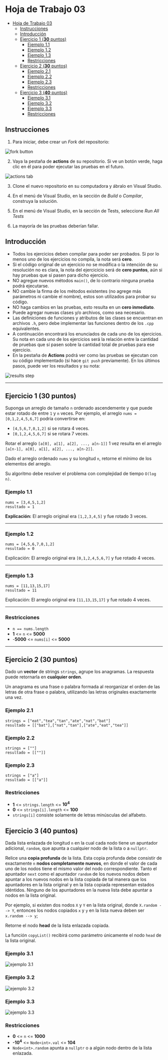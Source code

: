 # Hoja de Trabajo 03

- [Hoja de Trabajo 03](#hoja-de-trabajo-03)
  - [Instrucciones](#instrucciones)
  - [Introducción](#introducción)
  - [Ejercicio 1 (**30** puntos)](#ejercicio-1-30-puntos)
    - [Ejemplo 1.1](#ejemplo-11)
    - [Ejemplo 1.2](#ejemplo-12)
    - [Ejemplo 1.3](#ejemplo-13)
    - [Restricciones](#restricciones)
  - [Ejercicio 2 (**30** puntos)](#ejercicio-2-30-puntos)
    - [Ejemplo 2.1](#ejemplo-21)
    - [Ejemplo 2.2](#ejemplo-22)
    - [Ejemplo 2.3](#ejemplo-23)
    - [Restricciones](#restricciones-1)
  - [Ejercicio 3 (**40** puntos)](#ejercicio-3-40-puntos)
    - [Ejemplo 3.1](#ejemplo-31)
    - [Ejemplo 3.2](#ejemplo-32)
    - [Ejemplo 3.3](#ejemplo-33)
    - [Restricciones](#restricciones-2)

## Instrucciones

1. Para iniciar, debe crear un *Fork* del repositorio:

![fork button](images/fork.png)

2. Vaya la pestaña de **actions** de su repositorio. Si ve un botón verde, haga clic en él para poder ejecutar las pruebas en el futuro.

![actions tab](images/actions.png)

3. Clone el nuevo repositorio en su computadora y ábralo en Visual Studio.

4. En el menú de Visual Studio, en la sección de *Build* o *Compilar*, construya la solución.

5. En el menú de Visual Studio, en la sección de Tests, seleccione *Run All Tests*

6. La mayoría de las pruebas deberían fallar.

## Introducción

- Todos los ejercicios deben compilar para poder ser probados. Si por lo menos uno de los ejercicios no compila, la nota será **cero**.
- Si el código original de un ejercicio no se modifica o la intención de su resolución no es clara, la nota del ejercicicio será de **cero puntos**, aún si hay pruebas que sí pasen para dicho ejercicio.
- NO agregue nuevos métodos `main()`, de lo contrario ninguna prueba podrá ejecutarse.
- NO cambie la firma de los métodos existentes (no agrege más parámetros ni cambie el nombre), estos son utilizados para probar su código.
- NO haga cambios en las pruebas, esto resulta en un **cero inmediato**.
- Puede agregar nuevas clases y/o archivos, como sea necesario.
- Las definiciones de funciones y atributos de las clases se encuentran en archivos `.h`, pero debe implementar las funciones dentro de los `.cpp` equivalentes.
- A continuación encontrará los enunciados de cada uno de los ejercicios. Su nota en cada uno de los ejercicios será la relación entre la cantidad de pruebas que sí pasen sobre la cantidad total de pruebas para ese ejercicio.
- En la pestaña de **Actions** podrá ver como las pruebas se ejecutan con su código implementado (si hace `git push` previamente). En los últimos pasos, puede ver los resultados y su nota:

![results step](images/results.png)
___

## Ejercicio 1 (**30** puntos)

Suponga un arreglo de tamaño `n` ordenado ascendemente y que puede estar rotado de entre `1` y `n` veces. Por ejemplo, el arreglo `nums = [0,1,2,4,5,6,7]` podría convertirse en:

- `[4,5,6,7,0,1,2]` si se rotara 4 veces.
- `[0,1,2,4,5,6,7]` si se rotara 7 veces.

Rotar el arreglo `[a[0], a[1], a[2], ..., a[n-1]]` 1 vez resulta en el arreglo `[a[n-1], a[0], a[1], a[2], ..., a[n-2]]`.

Dado el arreglo ordenado `nums` y su longitud `n`, retorne el mínimo de los elementos del arreglo.

Su algoritmo debe resolver el problema con complejidad de tiempo `O(log n)`.

### Ejemplo 1.1

    nums = [3,4,5,1,2]
    resultado = 1

**Explicación:** El arreglo original era `[1,2,3,4,5]` y fue rotado 3 veces.

___

### Ejemplo 1.2

    nums = [4,5,6,7,0,1,2]
    resultado = 0

Explicación: El arreglo original era `[0,1,2,4,5,6,7]` y fue rotado 4 veces.

___

### Ejemplo 1.3

    nums = [11,13,15,17]
    resultado = 11

Explicación: El arreglo original era `[11,13,15,17]` y fue rotado 4 veces.
___

### Restricciones

- `n == nums.length`
- **1** <= `n` <= **5000**
- -**5000** <= `nums[i]` <= **5000**

___

## Ejercicio 2 (**30** puntos)

Dado un **vector** de strings `strings`, agrupe los anagramas. La respuesta puede retornarla en **cualquier orden**.

Un anagrama es una frase o palabra formada al reorganizar el orden de las letras de otra frase o palabra, utilizando las letras originales exactamente una vez.

### Ejemplo 2.1

    strings = ["eat","tea","tan","ate","nat","bat"]
    resultado = [["bat"],["nat","tan"],["ate","eat","tea"]]

### Ejemplo 2.2

    strings = [""]
    resultado = [[""]]

### Ejemplo 2.3

    strings = ["a"]
    resultado = [["a"]]

### Restricciones

- **1** <= `strings.length` <= **10<sup>4</sup>**
- **0** <= `strings[i].length` <= **100**
- `strings[i]` consiste solamente de letras minúsculas del alfabeto.

## Ejercicio 3 (**40** puntos)

Dada lista enlazada de longitud `n` en la cual cada nodo tiene un apuntador adicional, `random`, que apunta a cualquier nodo de la lista o a `nullptr`.

Relice una **copia profunda** de la lista. Esta copia profunda debe consistir de exactamente `n` **nodos completamente nuevos**, en donde el valor de cada uno de los nodos tiene el mismo valor del nodo correspondiente. Tanto el apuntador `next` como el apuntador `random` de los nuevos nodos deben apuntar a los nuevos nodos en la lista copiada de tal manera que los apuntadores en la lista original y en la lista copiada representan estados idéntidos. Ninguno de los apuntadores en la nueva lista debe apuntar a nodos en la lista original.

Por ejemplo, si existen dos nodos `X` y `Y` en la lista original, donde `X.random --> Y`, entonces los nodos copiados `x` y `y` en la lista nueva deben ser `x.random --> y`;

Retorne el nodo **head** de la lista enlazada copiada.

La función `copyList()` recibirá como parámetro únicamente el nodo `head` de la lista original.

### Ejemplo 3.1

![ejemplo 3.1](images/example_3_1.png)

### Ejemplo 3.2

![ejemplo 3.2](images/example3_2.png)

### Ejemplo 3.3

![ejemplo 3.3](images/example_3_1.png)

### Restricciones

- **0** <= `n` <= **1000**
- **-10<sup>4</sup>** <= `Node<int>.val` <= **104**
- `Node<int>.random` apunta a `nullptr` o a algún nodo dentro de la lista enlazada.
